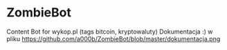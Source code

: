 # ZombieBot
Content Bot for wykop.pl (tags bitcoin, kryptowaluty)
Dokumentacja :) w pliku
https://github.com/a000b/ZombieBot/blob/master/dokumentacja.png
